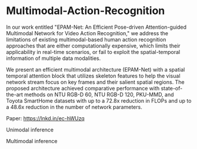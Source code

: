# Multimodal-Action-Recognition
In our work entitled "EPAM-Net: An Efficient Pose-driven Attention-guided Multimodal Network for Video Action Recognition," we address the limitations of existing multimodal-based human action recognition approaches that are either computationally expensive, which limits their applicability in real-time scenarios, or fail to exploit the spatial-temporal information of multiple data modalities. 

We present an efficient multimodal architecture (EPAM-Net) with a spatial temporal attention block that utilizes skeleton features to help the visual network stream focus on key frames and their salient spatial regions. The proposed architecture achieved comparative performance with state-of-the-art methods on NTU RGB-D 60, NTU RGB-D 120, PKU-MMD, and Toyota
SmartHome datasets with up to a 72.8x reduction in FLOPs and up to a 48.6x reduction in the number of network parameters.
 
Paper: https://lnkd.in/ec-hWUzq


Unimodal inference

Multimodal inference
